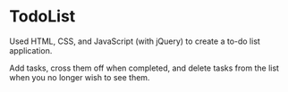 # TodoList

Used HTML, CSS, and JavaScript (with jQuery) to create a to-do list application.

Add tasks, cross them off when completed, and delete tasks from the list when you no longer wish to see them.